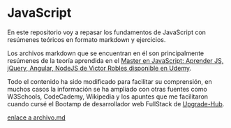 # JavaScript
En este repositorio voy a repasar los fundamentos de JavaScript con resúmenes teóricos en formato markdown y ejercicios.

Los archivos markdown que se encuentran en él son principalmente resúmenes de la teoría aprendida en el [Master en JavaScript: Aprender JS, jQuery, Angular, NodeJS de Victor Robles disponible en Udemy](https://www.udemy.com/course/master-en-javascript-aprender-js-jquery-angular-nodejs-y-mas/).

Todo el contenido ha sido modificado para facilitar su comprensión, en muchos casos la información se ha ampliado con otras fuentes como W3Schools, CodeCademy, Wikipedia y los apuntes que me facilitaron cuando cursé el Bootamp de desarrollador web FullStack de [Upgrade-Hub](https://pro.upgrade-hub.com/).

[enlace a archivo.md](/masterJs/conceptosGenerales.md)